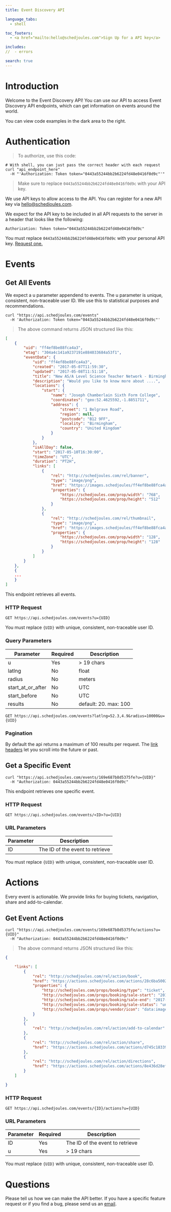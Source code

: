 ```yaml
---
title: Event Discovery API

language_tabs:
  - shell

toc_footers:
  - <a href="mailto:hello@schedjoules.com">Sign Up for a API key</a>

includes:
//  - errors

search: true
---
```


# Introduction

Welcome to the Event Discovery API! You can use our API to access Event Discovery API endpoints, which can get information on events around the world.

You can view code examples in the dark area to the right.

# Authentication

> To authorize, use this code:

```shell
# With shell, you can just pass the correct header with each request
curl "api_endpoint_here"
  -H "'Authorization: Token token="0443a55244bb2b6224fd48e0416f0d9c"'"
```

> Make sure to replace `0443a55244bb2b6224fd48e0416f0d9c` with your API key.

We use API keys to allow access to the API. You can register for a new API key via hello@schedjoules.com.

We expect for the API key to be included in all API requests to the server in a header that looks like the following:

`Authorization: Token token="0443a55244bb2b6224fd48e0416f0d9c"`

<aside class="notice">
You must replace <code>0443a55244bb2b6224fd48e0416f0d9c</code> with your personal API key. <a href="mailto:hello@schedjoules.com">Request one.</a>
</aside>

# Events

## Get All Events

We expect a u parameter appendend to events. The u parameter is unique, consistent, non-traceable user ID. We use this to statistical purposes and recommendations.

```shell
curl "https://api.schedjoules.com/events"
  -H 'Authorization: Token token="0443a55244bb2b6224fd48e0416f0d9c"'
```

> The above command returns JSON structured like this:

```json
[
    {
        "uid": "ff4ef8be88fca4a3",
        "etag": "304a4c141a9237191e884033684a53f1",
        "eventData": {
            "uid": "ff4ef8be88fca4a3",
            "created": "2017-05-07T11:59:30",
            "updated": "2017-05-08T11:51:18",
            "title": "New AS/A Level Science Teacher Network - Birmingham",
            "description": "Would you like to know more about ....",
            "locations": {
                "start": {
                    "name": "Joseph Chamberlain Sixth Form College",
                    "coordinates": "geo:52.4625592,-1.8851711",
                    "address": {
                        "street": "1 Belgrave Road",
                        "region": null,
                        "postcode": "B12 9FF",
                        "locality": "Birmingham",
                        "country": "United Kingdom"
                    }
                }
            },
            "isAllDay": false,
            "start": "2017-05-10T16:30:00",
            "timeZone": "UTC",
            "duration": "PT2H",
            "links": [
                {
                    "rel": "http://schedjoules.com/rel/banner",
                    "type": "image/png",
                    "href": "https://images.schedjoules/ff4ef8be88fca4a3.png",
                    "properties": {
                        "https://schedjoules.com/prop/width": "768",
                        "https://schedjoules.com/prop/height": "512"
                    }
                },
                {
                    "rel": "http://schedjoules.com/rel/thumbnail",
                    "type": "image/png",
                    "href": "https://images.schedjoules/ff4ef8be88fca4a3.png",
                    "properties": {
                        "https://schedjoules.com/prop/width": "128",
                        "https://schedjoules.com/prop/height": "128"
                    }
                }
            ]
        }
    },
    {
	...
    }
]
```

This endpoint retrieves all events.

### HTTP Request

`GET https://api.schedjoules.com/events?u={UID}`

<aside class="notice">
You must replace <code>{UID}</code> with unique, consistent, non-traceable user ID.
</aside>

### Query Parameters

Parameter |Required |Description
--------- | --- |--------
u |Yes | > 19 chars
latlng |No | float
radius |No | meters
start_at_or_after|No | UTC
start_before|No |UTC
results|No |default: 20. max: 100

`GET https://api.schedjoules.com/events?latlng=52.3,4.9&radius=10000&u={UID}`

### Pagination
By default the api returns a maximum of 100 results per request. The <a href='https://tools.ietf.org/html/rfc5988'>link headers</a> let you scroll into the future or past.

## Get a Specific Event

```shell
curl "https://api.schedjoules.com/events/169e687b8d5375fe?u={UID}"
  -H "Authorization: 0443a55244bb2b6224fd48e0416f0d9c"
```

This endpoint retrieves one specific event.

### HTTP Request

`GET https://api.schedjoules.com/events/<ID>?u={UID}`

### URL Parameters

Parameter | Description
--------- | -----------
ID | The ID of the event to retrieve

<aside class="notice">
You must replace <code>{UID}</code> with unique, consistent, non-traceable user ID.
</aside>

# Actions

Every event is actionable. We provide links for buying tickets, navigation, share and add-to-calendar.

## Get Event Actions
```shell
curl "https://api.schedjoules.com/events/169e687b8d5375fe/actions?u={UID}"
  -H "Authorization: 0443a55244bb2b6224fd48e0416f0d9c"
```
> The above command returns JSON structured like this:

```json
{

    "links": [
        {
            "rel": "http://schedjoules.com/rel/action/book",
            "href": "https://actions.schedjoules.com/actions/28c6ba5002b71f44",
            "properties": {
                "http://schedjoules.com/props/booking/type": "ticket",
                "http://schedjoules.com/props/booking/sale-start": "2016-12-09T11:00:00Z",
                "http://schedjoules.com/props/booking/sale-end": "2017-06-28T19:00:00Z",
                "http://schedjoules.com/props/booking/sale-status": "unavailable",
                "http://schedjoules.com/props/vendor/icon": "data:image/png;base64,XXXXXXXXX"
            }
        },
        {
            "rel": "http://schedjoules.com/rel/action/add-to-calendar"
        },
        {
            "rel": "http://schedjoules.com/rel/action/share",
            "href": "https://actions.schedjoules.com/actions/d745c18339287eed"
        },
        {
            "rel": "http://schedjoules.com/rel/action/directions",
            "href": "https://actions.schedjoules.com/actions/8e436d28ef9e8864"
        }
    ]

}
```
### HTTP Request
`GET https://api.schedjoules.com/events/{ID}/actions?u={UID}`


### URL Parameters

Parameter |Required |Description
--------- | --- |--------
ID | Yes|The ID of the event to retrieve
u |Yes | > 19 chars

<aside class="notice">
You must replace <code>{UID}</code> with unique, consistent, non-traceable user ID.
</aside>

# Questions
Please tell us how we can make the API better. If you have a specific feature request or if you find a bug, please send us an <a href="mailto:hello@schedjoules.com.">email</a>.